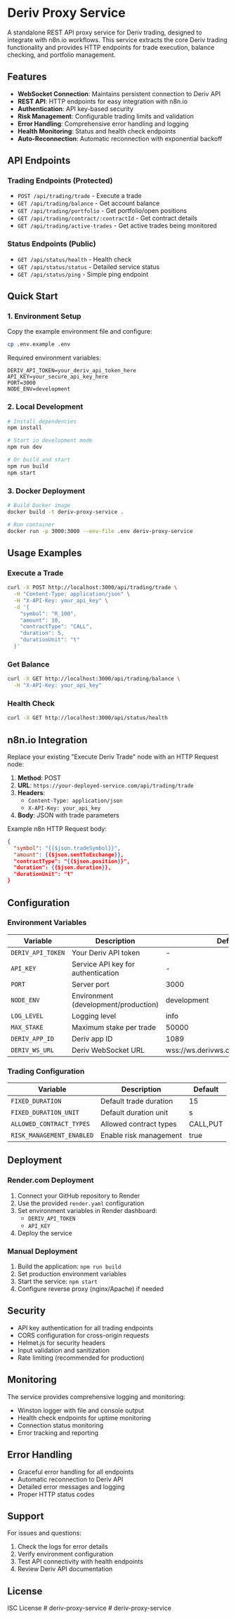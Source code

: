 # Deriv Proxy Service

A standalone REST API proxy service for Deriv trading, designed to integrate with n8n.io workflows. This service extracts the core Deriv trading functionality and provides HTTP endpoints for trade execution, balance checking, and portfolio management.

## Features

- **WebSocket Connection**: Maintains persistent connection to Deriv API
- **REST API**: HTTP endpoints for easy integration with n8n.io
- **Authentication**: API key-based security
- **Risk Management**: Configurable trading limits and validation
- **Error Handling**: Comprehensive error handling and logging
- **Health Monitoring**: Status and health check endpoints
- **Auto-Reconnection**: Automatic reconnection with exponential backoff

## API Endpoints

### Trading Endpoints (Protected)
- `POST /api/trading/trade` - Execute a trade
- `GET /api/trading/balance` - Get account balance
- `GET /api/trading/portfolio` - Get portfolio/open positions
- `GET /api/trading/contract/:contractId` - Get contract details
- `GET /api/trading/active-trades` - Get active trades being monitored

### Status Endpoints (Public)
- `GET /api/status/health` - Health check
- `GET /api/status/status` - Detailed service status
- `GET /api/status/ping` - Simple ping endpoint

## Quick Start

### 1. Environment Setup

Copy the example environment file and configure:

```bash
cp .env.example .env
```

Required environment variables:
```env
DERIV_API_TOKEN=your_deriv_api_token_here
API_KEY=your_secure_api_key_here
PORT=3000
NODE_ENV=development
```

### 2. Local Development

```bash
# Install dependencies
npm install

# Start in development mode
npm run dev

# Or build and start
npm run build
npm start
```

### 3. Docker Deployment

```bash
# Build Docker image
docker build -t deriv-proxy-service .

# Run container
docker run -p 3000:3000 --env-file .env deriv-proxy-service
```

## Usage Examples

### Execute a Trade

```bash
curl -X POST http://localhost:3000/api/trading/trade \
  -H "Content-Type: application/json" \
  -H "X-API-Key: your_api_key" \
  -d '{
    "symbol": "R_100",
    "amount": 10,
    "contractType": "CALL",
    "duration": 5,
    "durationUnit": "t"
  }'
```

### Get Balance

```bash
curl -X GET http://localhost:3000/api/trading/balance \
  -H "X-API-Key: your_api_key"
```

### Health Check

```bash
curl -X GET http://localhost:3000/api/status/health
```

## n8n.io Integration

Replace your existing "Execute Deriv Trade" node with an HTTP Request node:

1. **Method**: POST
2. **URL**: `https://your-deployed-service.com/api/trading/trade`
3. **Headers**: 
   - `Content-Type: application/json`
   - `X-API-Key: your_api_key`
4. **Body**: JSON with trade parameters

Example n8n HTTP Request body:
```json
{
  "symbol": "{{$json.tradeSymbol}}",
  "amount": {{$json.sentToExchange}},
  "contractType": "{{$json.position}}",
  "duration": {{$json.duration}},
  "durationUnit": "t"
}
```

## Configuration

### Environment Variables

| Variable | Description | Default | Required |
|----------|-------------|---------|----------|
| `DERIV_API_TOKEN` | Your Deriv API token | - | Yes |
| `API_KEY` | Service API key for authentication | - | Yes |
| `PORT` | Server port | 3000 | No |
| `NODE_ENV` | Environment (development/production) | development | No |
| `LOG_LEVEL` | Logging level | info | No |
| `MAX_STAKE` | Maximum stake per trade | 50000 | No |
| `DERIV_APP_ID` | Deriv app ID | 1089 | No |
| `DERIV_WS_URL` | Deriv WebSocket URL | wss://ws.derivws.com/websockets/v3 | No |

### Trading Configuration

| Variable | Description | Default |
|----------|-------------|---------|
| `FIXED_DURATION` | Default trade duration | 15 |
| `FIXED_DURATION_UNIT` | Default duration unit | s |
| `ALLOWED_CONTRACT_TYPES` | Allowed contract types | CALL,PUT |
| `RISK_MANAGEMENT_ENABLED` | Enable risk management | true |

## Deployment

### Render.com Deployment

1. Connect your GitHub repository to Render
2. Use the provided `render.yaml` configuration
3. Set environment variables in Render dashboard:
   - `DERIV_API_TOKEN`
   - `API_KEY`
4. Deploy the service

### Manual Deployment

1. Build the application: `npm run build`
2. Set production environment variables
3. Start the service: `npm start`
4. Configure reverse proxy (nginx/Apache) if needed

## Security

- API key authentication for all trading endpoints
- CORS configuration for cross-origin requests
- Helmet.js for security headers
- Input validation and sanitization
- Rate limiting (recommended for production)

## Monitoring

The service provides comprehensive logging and monitoring:

- Winston logger with file and console output
- Health check endpoints for uptime monitoring
- Connection status monitoring
- Error tracking and reporting

## Error Handling

- Graceful error handling for all endpoints
- Automatic reconnection to Deriv API
- Detailed error messages and logging
- Proper HTTP status codes

## Support

For issues and questions:
1. Check the logs for error details
2. Verify environment configuration
3. Test API connectivity with health endpoints
4. Review Deriv API documentation

## License

ISC License
#   d e r i v - p r o x y - s e r v i c e  
 #   d e r i v - p r o x y - s e r v i c e  
 